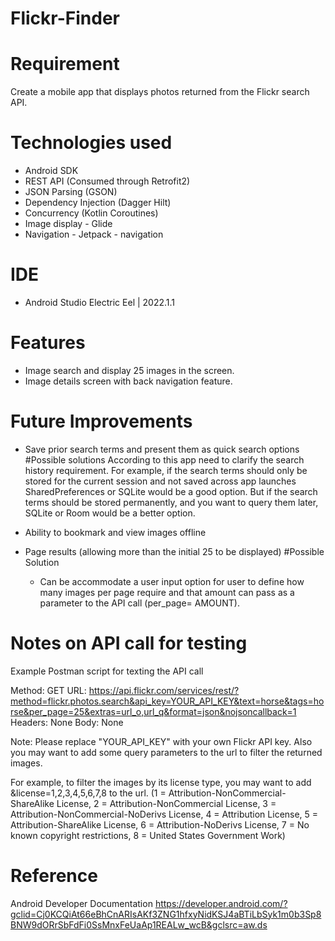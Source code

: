 # Flickr-Finder

# Requirement

Create a mobile app that displays photos returned from the Flickr search API.

# Technologies used 

- Android SDK
- REST API (Consumed through Retrofit2)
- JSON Parsing (GSON)
- Dependency Injection  (Dagger Hilt)
- Concurrency (Kotlin Coroutines)
- Image display - Glide
- Navigation - Jetpack - navigation


# IDE 
- Android Studio Electric Eel | 2022.1.1


# Features 
- Image search and display 25 images in the screen.
- Image details screen with back navigation feature.


# Future Improvements 
- Save prior search terms and present them as quick search options
    #Possible solutions 
    According to this app need to clarify the search history requirement.
    For example, if the search terms should only be stored for the current session and not saved 
    across app launches SharedPreferences or SQLite would be a good option.
    But if the search terms should be stored permanently, and you want to query them later, 
    SQLite or Room would be a better option.

- Ability to bookmark and view images offline
- Page results (allowing more than the initial 25 to be displayed)
  #Possible Solution 
  - Can be accommodate a user input option for user to define how many images per page require and that amount 
    can pass as a parameter to the API call (per_page= AMOUNT).



# Notes on API call for testing

 Example Postman script for texting the API call 

 Method: GET
 URL: https://api.flickr.com/services/rest/?method=flickr.photos.search&api_key=YOUR_API_KEY&text=horse&tags=horse&per_page=25&extras=url_o,url_q&format=json&nojsoncallback=1
 Headers: None
 Body: None

 Note: Please replace "YOUR_API_KEY" with your own Flickr API key.
 Also you may want to add some query parameters to the url to filter the returned images.

 For example, 
 to filter the images by its license type, you may want to add &license=1,2,3,4,5,6,7,8 to the url.
  (1 = Attribution-NonCommercial-ShareAlike License,
  2 = Attribution-NonCommercial License, 
  3 = Attribution-NonCommercial-NoDerivs License, 
  4 = Attribution License, 
  5 = Attribution-ShareAlike License, 
  6 = Attribution-NoDerivs License, 
  7 = No known copyright restrictions, 
  8 = United States Government Work)


# Reference 
 Android Developer Documentation
 https://developer.android.com/?gclid=Cj0KCQiAt66eBhCnARIsAKf3ZNG1hfxyNidKSJ4aBTiLbSyk1m0b3Sp8BNW9dORrSbFdFi0SsMnxFeUaAp1REALw_wcB&gclsrc=aw.ds
